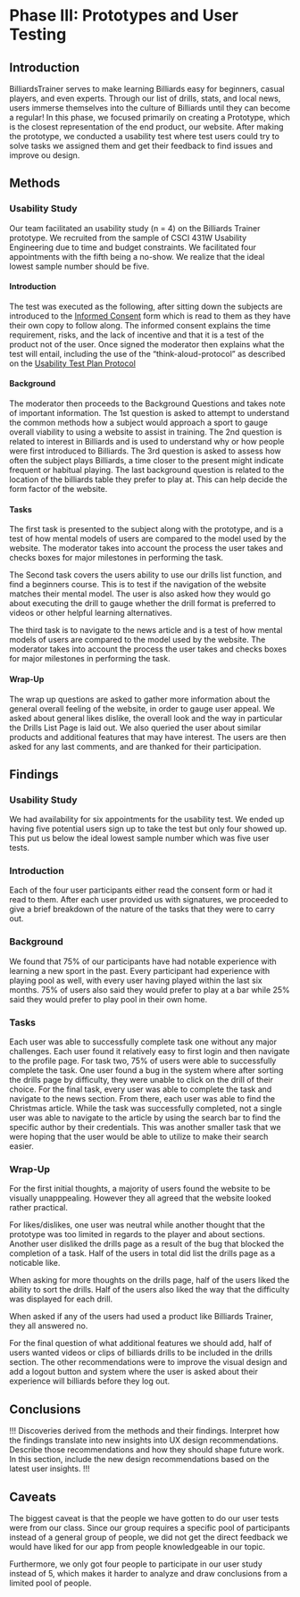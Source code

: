 # Phase III: Prototypes and User Testing

## Introduction
BilliardsTrainer serves to make learning Billiards easy for beginners, casual players, and even experts. Through our list of drills, stats, and local news, users immerse themselves into the culture of Billiards until they can become a regular! In this phase, we focused primarily on creating a Prototype, which is the closest representation of the end product, our website. After making the prototype, we conducted a usability test where test users could try to solve tasks we assigned them and get their feedback to find issues and improve ou design.

## Methods

### Usability Study
Our team facilitated an usability study (n = 4) on the Billiards Trainer prototype. We recruited from the sample of CSCI 431W Usability Engineering due  to time and budget constraints. We facilitated four appointments with the fifth being a no-show. We realize that the ideal lowest sample number should be five. 
#### Introduction
The test was executed as the following, after sitting down the subjects are introduced to the [Informed Consent](assets/INFORMEDCONSENTFORM.pdf) form which is read to them as they have their own copy to follow along. The informed consent explains the time requirement, risks, and the lack of incentive and that it is a test of the product not of the user. Once signed the moderator then explains what the test will entail, including the use of the “think-aloud-protocol” as described on the [Usability Test Plan Protocol](assets/BilliardsTestPlanProtocol.pdf)
#### Background
The moderator then proceeds to the Background Questions and takes note of important information. The 1st question is asked to attempt to understand the common methods how a subject would approach a sport to gauge overall viability to using a website to  assist in training. The 2nd question is related to interest in Billiards and is used to understand why or how people were first introduced to Billiards. The 3rd question is asked to assess how often the subject plays Billiards, a time closer to the present might indicate frequent or habitual playing. The last background question is related to the location of the billiards table they prefer to play at. This can help decide the form factor of the website. 
#### Tasks
The first task is presented to the subject along with the prototype, and is a test of how mental models of users are compared to the model used by the website. The moderator takes into account the process the user takes and checks boxes for major milestones in performing the task.

The Second task covers the users ability to use our drills list function, and find a beginners course. This is to test if the navigation of the website matches their mental model. The user is also asked how they would go about executing the drill to gauge whether the drill format is preferred to videos or other helpful learning alternatives.

The third task is to navigate to the news article and is a test of how mental models of users are compared to the model used by the website. The moderator takes into account the process the user takes and checks boxes for major milestones in performing the task.
#### Wrap-Up
The wrap up questions are asked to gather more information about the general overall feeling of the website, in order to gauge user appeal. We asked about general likes dislike, the overall look and the way in particular the Drills List Page is laid out.  We also queried the user about similar products and additional features that may have interest. The users are then asked for any last comments, and are thanked for their participation. 


## Findings

### Usability Study
We had availability for six appointments for the usability test. We ended up having five potential users sign up to take the test but only four showed up. This put us below the ideal lowest sample number which was five user tests.

### Introduction

Each of the four user participants either read the consent form or had it read to them. After each user provided us with signatures, we proceeded to give a brief breakdown of the nature of the tasks that they were to carry out. 

### Background

We found that 75% of our participants have had notable experience with learning a new sport in the past. Every participant had experience with playing pool as well, with every user having played within the last six months. 75% of users also said they would prefer to play at a bar while 25% said they would prefer to play pool in their own home. 

### Tasks

Each user was able to successfully complete task one without any major challenges. Each user found it relatively easy to first login and then navigate to the profile page. For task two, 75% of users were able to successfully complete the task. One user found a bug in the system where after sorting the drills page by difficulty, they were unable to click on the drill of their choice. For the final task, every user was able to complete the task and navigate to the news section. From there, each user was able to find the Christmas article. While the task was successfully completed, not a single user was able to navigate to the article by using the search bar to find the specific author by their credentials. This was another smaller task that we were hoping that the user would be able to utilize to make their search easier.

### Wrap-Up

For the first initial thoughts, a majority of users found the website to be visually unapppealing. However they all agreed that the website looked rather practical. 

For likes/dislikes, one user was neutral while another thought that the prototype was too limited in regards to the player and about sections. Another user disliked the drills page as a result of the bug that blocked the completion of a task. Half of the users in total did list the drills page as a noticable like. 

When asking for more thoughts on the drills page, half of the users liked the ability to sort the drills. Half of the users also liked the way that the difficulty was displayed for each drill. 

When asked if any of the users had used a product like Billiards Trainer, they all answered no. 

For the final question of what additional features we should add, half of users wanted videos or clips of billiards drills to be included in the drills section. The other recommendations were to improve the visual design and add a logout button and system where the user is asked about their experience will billiards before they log out. 

## Conclusions

!!! Discoveries derived from the methods and their findings. Interpret how the findings translate into new insights into UX design recommendations. Describe those recommendations and how they should shape future work. In this section, include the new design recommendations based on the latest user insights. !!!

## Caveats
The biggest caveat is that the people we have gotten to do our user tests were from our class. Since our group requires a specific pool of participants instead of a general group of people, we did not get the direct feedback we would have liked for our app from people knowledgeable in our topic.

Furthermore, we only got four people to participate in our user study instead of 5, which makes it harder to analyze and draw conclusions from a limited pool of people.

